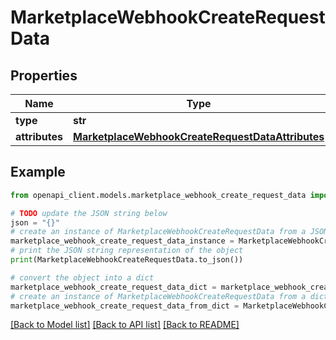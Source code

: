 # MarketplaceWebhookCreateRequestData


## Properties

Name | Type | Description | Notes
------------ | ------------- | ------------- | -------------
**type** | **str** |  | 
**attributes** | [**MarketplaceWebhookCreateRequestDataAttributes**](MarketplaceWebhookCreateRequestDataAttributes.md) |  | 

## Example

```python
from openapi_client.models.marketplace_webhook_create_request_data import MarketplaceWebhookCreateRequestData

# TODO update the JSON string below
json = "{}"
# create an instance of MarketplaceWebhookCreateRequestData from a JSON string
marketplace_webhook_create_request_data_instance = MarketplaceWebhookCreateRequestData.from_json(json)
# print the JSON string representation of the object
print(MarketplaceWebhookCreateRequestData.to_json())

# convert the object into a dict
marketplace_webhook_create_request_data_dict = marketplace_webhook_create_request_data_instance.to_dict()
# create an instance of MarketplaceWebhookCreateRequestData from a dict
marketplace_webhook_create_request_data_from_dict = MarketplaceWebhookCreateRequestData.from_dict(marketplace_webhook_create_request_data_dict)
```
[[Back to Model list]](../README.md#documentation-for-models) [[Back to API list]](../README.md#documentation-for-api-endpoints) [[Back to README]](../README.md)


